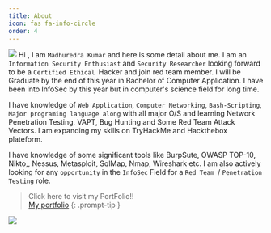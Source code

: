 ```yaml
---
title: About
icon: fas fa-info-circle
order: 4
---
```

![](https://cdn.pixabay.com/photo/2020/05/18/11/14/banner-5185767__340.jpg)
Hi , I am `Madhuredra Kumar` and here is some detail about me.
I am an `Information Security Enthusiast` and `Security Researcher` looking forward to be a `Certified Ethical `Hacker and join red team member.
I will be Graduate by the end of this year in Bachelor of Computer Application. I have been into InfoSec by this year but in computer's science field for long time.

I have knowledge of `Web Application`, `Computer Networking`, `Bash-Scripting`, `Major programing language along` with all major O/S and learning Network Penetration Testing, VAPT, Bug Hunting and Some Red Team Attack Vectors. I am expanding my skills on TryHackMe and Hackthebox plateform.

I have knowledge of some significant tools like BurpSute, OWASP TOP-10, Nikto,, Nessus, Metasploit, SqlMap, Nmap, Wireshark etc. I am also actively looking for any `opportunity` in the `InfoSec` Field for a `Red Team `/ `Penetration Testing` role.

>Click here to visit my PortFolio!!  
[My portfolio](https://m14r41.github.io/)
{: .prompt-tip }

![](https://cdn.pixabay.com/photo/2017/06/04/16/32/hacker-2371490__340.jpg)
